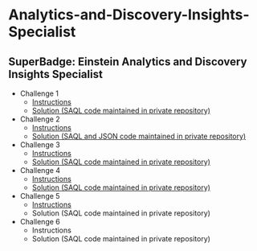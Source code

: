 # Analytics-and-Discovery-Insights-Specialist
## SuperBadge: Einstein Analytics and Discovery Insights Specialist

* Challenge 1
  *   [Instructions](https://github.com/bsharphd/Analytics_and_Discovery_Insights_Specialist/wiki/4.-Requirements-Detail-Part-1)
  *   [Solution (SAQL code maintained in private repository)](https://github.com/bsharphd/Analytics_and_Discovery_Insights_Specialist/wiki/4.1-Solution-1)
* Challenge 2
  *   [Instructions](https://github.com/bsharphd/Analytics_and_Discovery_Insights_Specialist/wiki/5.-Requirements-Detail-Part-2)
  *   [Solution (SAQL and JSON code maintained in private repository)](https://github.com/bsharphd/Analytics_and_Discovery_Insights_Specialist/wiki/5.1-Solution-2)
* Challenge 3
  *   [Instructions](https://github.com/bsharphd/Analytics_and_Discovery_Insights_Specialist/wiki/6.-Requirements-Detail-Part-3)
  *   [Solution (SAQL code maintained in private repository)](https://github.com/bsharphd/Analytics_and_Discovery_Insights_Specialist/wiki/6.1-Solution-3)
* Challenge 4
  *   [Instructions](https://github.com/bsharphd/Analytics_and_Discovery_Insights_Specialist/wiki/7.-Requirement-Detail-Part-4)
  *   [Solution (SAQL code maintained in private repository)](https://github.com/bsharphd/Analytics_and_Discovery_Insights_Specialist/wiki/7.1-Solution-4)
* Challenge 5
  *   [Instructions](https://github.com/bsharphd/Analytics_and_Discovery_Insights_Specialist/wiki/8.-Requirement-Detail-Part-5)
  *   Solution (SAQL code maintained in private repository)
* Challenge 6
  *   Instructions
  *   Solution (SAQL code maintained in private repository)
